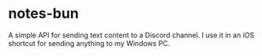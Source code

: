 # notes-bun

A simple API for sending text content to a Discord channel. I use it in an iOS shortcut for sending anything to my Windows PC.
